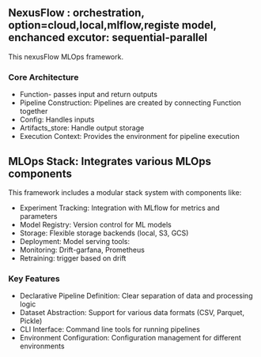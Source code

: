 
## NexusFlow : orchestration, option=cloud,local,mlflow,registe model, enchanced excutor: sequential-parallel

This nexusFlow MLOps framework.

### Core Architecture

- Function- passes input and return outputs
- Pipeline Construction: Pipelines are created by connecting Function together
- Config: Handles inputs
- Artifacts_store: Handle output storage
- Execution Context: Provides the environment for pipeline execution

## MLOps Stack: Integrates various MLOps components

This framework includes a modular stack system with components like:

- Experiment Tracking: Integration with MLflow for metrics and parameters
- Model Registry: Version control for ML models
- Storage: Flexible storage backends (local, S3, GCS)
- Deployment: Model serving tools:
- Monitoring: Drift-garfana, Prometheus
- Retraining: trigger based on drift

### Key Features

* Declarative Pipeline Definition: Clear separation of data and processing logic
* Dataset Abstraction: Support for various data formats (CSV, Parquet, Pickle)
* CLI Interface: Command line tools for running pipelines
* Environment Configuration: Configuration management for different environments




